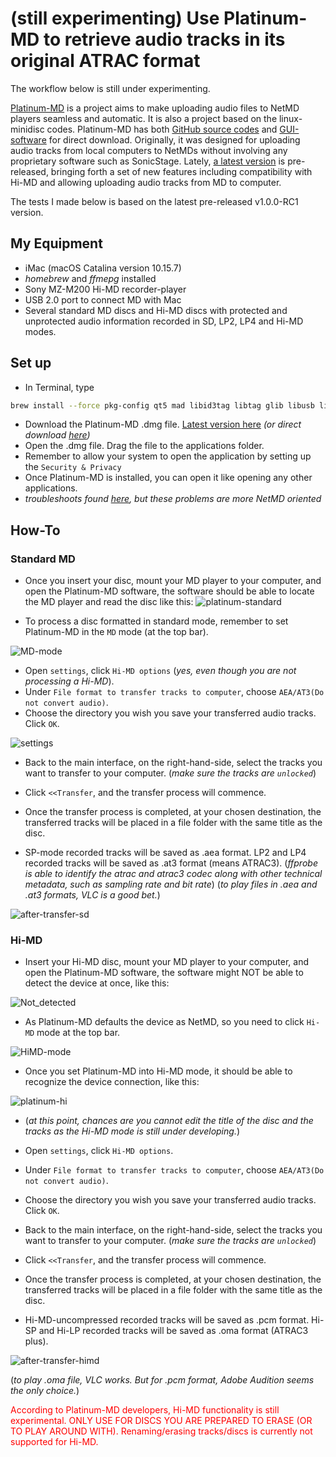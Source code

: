 # (still experimenting) Use Platinum-MD to retrieve audio tracks in its original ATRAC format #

The workflow below is still under experimenting. 

[Platinum-MD](https://github.com/gavinbenda/platinum-md.git) is a project aims to make uploading audio files to NetMD players seamless and automatic. It is also a project based on the linux-minidisc codes. Platinum-MD has both [GitHub source codes](https://github.com/gavinbenda/platinum-md.git) and [GUI-software](https://platinum-md.app) for direct download. Originally, it was designed for uploading audio tracks from local computers to NetMDs without involving any proprietary software such as SonicStage. Lately, [a latest version](https://github.com/gavinbenda/platinum-md/releases/tag/v1.0.0-RC1) is pre-released, bringing forth a set of new features including compatibility with Hi-MD and allowing uploading audio tracks from MD to computer. 

The tests I made below is based on the latest pre-released v1.0.0-RC1 version.

## My Equipment ##
* iMac (macOS Catalina version 10.15.7) 
* *homebrew* and *ffmepg* installed
* Sony MZ-M200 Hi-MD recorder-player
* USB 2.0 port to connect MD with Mac
* Several standard MD discs and Hi-MD discs with protected and unprotected audio information recorded in SD, LP2, LP4 and Hi-MD modes.

## Set up ##
* In Terminal, type
```bash
brew install --force pkg-config qt5 mad libid3tag libtag glib libusb libusb-compat libgcrypt ffmpeg json-c && brew link --force qt5
```

* Download the Platinum-MD .dmg file. [Latest version here](https://github.com/gavinbenda/platinum-md/releases/tag/v1.0.0-RC1)
*(or direct download [here](https://github.com/gavinbenda/platinum-md/releases/download/v1.0.0-RC1/platinum-md-1.0.0.dmg))*
* Open the .dmg file. Drag the file to the applications folder.
* Remember to allow your system to open the application by setting up the `Security & Privacy`
* Once Platinum-MD is installed, you can open it like opening any other applications.
* *troubleshoots found [here](https://github.com/gavinbenda/platinum-md#troubleshooting), but these problems are more NetMD oriented*

## How-To ##
### Standard MD ###
* Once you insert your disc, mount your MD player to your computer, and open the Platinum-MD software, the software should be able to locate the MD player and read the disc like this:
![platinum-standard](platinum-sd.png)

* To process a disc formatted in standard mode, remember to set Platinum-MD in the `MD` mode (at the top bar).

![MD-mode](MD-mode.png)


* Open `settings`, click `Hi-MD options` (*yes, even though you are not processing a Hi-MD*). 
* Under `File format to transfer tracks to computer`, choose `AEA/AT3(Do not convert audio)`. 
* Choose the directory you wish you save your transferred audio tracks. Click `OK`.

![settings](settings.png)


* Back to the main interface, on the right-hand-side, select the tracks you want to transfer to your computer.
(*make sure the tracks are `unlocked`*)
* Click `<<Transfer`, and the transfer process will commence.


* Once the transfer process is completed, at your chosen destination, the transferred tracks will be placed in a file folder with the same title as the disc.
* SP-mode recorded tracks will be saved as .aea format. LP2 and LP4 recorded tracks will be saved as .at3 format (means ATRAC3).
(*ffprobe is able to identify the atrac and atrac3 codec along with other technical metadata, such as sampling rate and bit rate*)
(*to play files in .aea and .at3 formats, VLC is a good bet.*)

![after-transfer-sd](after-transfer-sd.png)



### Hi-MD ###
* Insert your Hi-MD disc, mount your MD player to your computer, and open the Platinum-MD software, the software might NOT be able to detect the device at once, like this:

![Not_detected](Not_detected.png)


* As Platinum-MD defaults the device as NetMD, so you need to click `Hi-MD` mode at the top bar. 

![HiMD-mode](HiMD-mode.png)


* Once you set Platinum-MD into Hi-MD mode, it should be able to recognize the device connection, like this:

![platinum-hi](platinum-hi.png)

* (*at this point, chances are you cannot edit the title of the disc and the tracks as the Hi-MD mode is still under developing.*)

* Open `settings`, click `Hi-MD options`. 
* Under `File format to transfer tracks to computer`, choose `AEA/AT3(Do not convert audio)`. 
* Choose the directory you wish you save your transferred audio tracks. Click `OK`.

* Back to the main interface, on the right-hand-side, select the tracks you want to transfer to your computer.
(*make sure the tracks are `unlocked`*)
* Click `<<Transfer`, and the transfer process will commence.

* Once the transfer process is completed, at your chosen destination, the transferred tracks will be placed in a file folder with the same title as the disc.
* Hi-MD-uncompressed recorded tracks will be saved as .pcm format. Hi-SP and Hi-LP recorded tracks will be saved as .oma format (ATRAC3 plus).

![after-transfer-himd](after-transfer-himd.png)

(*to play .oma file, VLC works. But for .pcm format, Adobe Audition seems the only choice.*)


<font color="red">According to Platinum-MD developers, Hi-MD functionality is still experimental. ONLY USE FOR DISCS YOU ARE PREPARED TO ERASE (OR TO PLAY AROUND WITH). Renaming/erasing tracks/discs is currently not supported for Hi-MD.</font>
